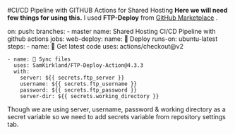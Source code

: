 #CI/CD Pipeline with GITHUB Actions for Shared Hosting
**Here we will need few things for using this.**
I used **FTP-Deploy** from [GitHub Marketplace](https://github.com/marketplace/actions/ftp-deploy)  .

on: 
  push:
    branches:
      - master
name: Shared Hosting CI/CD Pipeline with github actions
jobs:
  web-deploy:
    name: 🎉 Deploy
    runs-on: ubuntu-latest
    steps:
    - name: 🚚 Get latest code
      uses: actions/checkout@v2
    
    - name: 📂 Sync files
      uses: SamKirkland/FTP-Deploy-Action@4.3.3
      with:
        server: ${{ secrets.ftp_server }}
        username: ${{ secrets.ftp_username }}
        password: ${{ secrets.ftp_password }}
        server-dir: ${{ secrets.working_directory }}

Though we are using server, username, password & working directory as a secret variable so we need to add secrets variable from repository settings tab.


